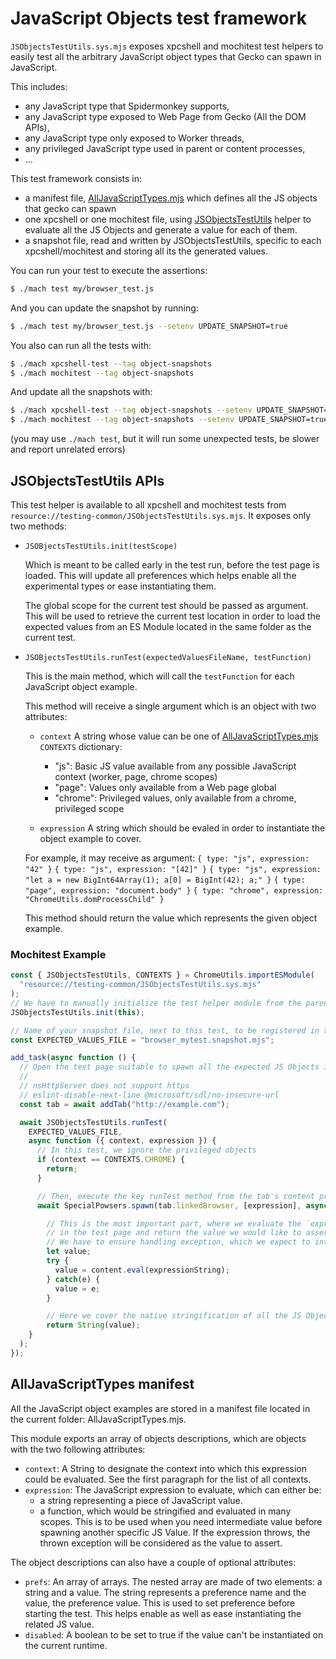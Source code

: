# JavaScript Objects test framework

`JSObjectsTestUtils.sys.mjs` exposes xpcshell and mochitest test helpers to easily test all the
arbitrary JavaScript object types that Gecko can spawn in JavaScript.

This includes:
* any JavaScript type that Spidermonkey supports,
* any JavaScript type exposed to Web Page from Gecko (All the DOM APIs),
* any JavaScript type only exposed to Worker threads,
* any privileged JavaScript type used in parent or content processes,
* ...

This test framework consists in:
* a manifest file, [AllJavaScriptTypes.mjs](https://searchfox.org/mozilla-central/source/devtools/shared/tests/objects/AllJavaScriptTypes.mjs) which defines all the JS objects that gecko can spawn
* one xpcshell or one mochitest file, using [JSObjectsTestUtils](https://searchfox.org/mozilla-central/source/devtools/shared/tests/objects/JSObjectsTestUtils.sys.mjs) helper to evaluate all the JS Objects and generate a value for each of them.
* a snapshot file, read and written by JSObjectsTestUtils, specific to each xpcshell/mochitest and storing all its the generated values.

You can run your test to execute the assertions:
```bash
$ ./mach test my/browser_test.js
```

And you can update the snapshot by running:
```bash
$ ./mach test my/browser_test.js --setenv UPDATE_SNAPSHOT=true
```

You also can run all the tests with:
```bash
$ ./mach xpcshell-test --tag object-snapshots
$ ./mach mochitest --tag object-snapshots
```
And update all the snapshots with:
```bash
$ ./mach xpcshell-test --tag object-snapshots --setenv UPDATE_SNAPSHOT=true
$ ./mach mochitest --tag object-snapshots --setenv UPDATE_SNAPSHOT=true
```
(you may use `./mach test`, but it will run some unexpected tests, be slower and report unrelated errors)

## JSObjectsTestUtils APIs

This test helper is available to all xpcshell and mochitest tests from `resource://testing-common/JSObjectsTestUtils.sys.mjs`.
It exposes only two methods:
* `JSOBjectsTestUtils.init(testScope)`

  Which is meant to be called early in the test run, before the test page is loaded.
  This will update all preferences which helps enable all the experimental types
  or ease instantiating them.

  The global scope for the current test should be passed as argument.
  This will be used to retrieve the current test location in order to
  load the expected values from an ES Module located in the same folder as the current test.

* `JSOBjectsTestUtils.runTest(expectedValuesFileName, testFunction)`

  This is the main method, which will call the `testFunction` for each JavaScript object example.

  This method will receive a single argument which is an object with two attributes:
  * `context`
    A string whose value can be one of [AllJavaScriptTypes.mjs](https://searchfox.org/mozilla-central/source/devtools/shared/tests/objects/AllJavaScriptTypes.mjs) `CONTEXTS` dictionary:
      * "js": Basic JS value available from any possible JavaScript context (worker, page, chrome scopes)
      * "page": Values only available from a Web page global
      * "chrome": Privileged values, only available from a chrome, privileged scope

  * `expression`
    A string which should be evaled in order to instantiate the object example to cover.

  For example, it may receive as argument:
    `{ type: "js", expression: "42" }`
    `{ type: "js", expression: "[42]" }`
    `{ type: "js", expression: "let a = new BigInt64Array(1); a[0] = BigInt(42); a;" }`
    `{ type: "page", expression: "document.body" }`
    `{ type: "chrome", expression: "ChromeUtils.domProcessChild" }`

  This method should return the value which represents the given object example.

### Mochitest Example

```js
const { JSObjectsTestUtils, CONTEXTS } = ChromeUtils.importESModule(
  "resource://testing-common/JSObjectsTestUtils.sys.mjs"
);
// We have to manually initialize the test helper module from the parent process
JSObjectsTestUtils.init(this);

// Name of your snapshot file, next to this test, to be registered in the .toml file in a support-files rule
const EXPECTED_VALUES_FILE = "browser_mytest.snapshot.mjs";

add_task(async function () {
  // Open the test page suitable to spawn all the expected JS Objects in a new tab
  //
  // nsHttpServer does not support https
  // eslint-disable-next-line @microsoft/sdl/no-insecure-url
  const tab = await addTab("http://example.com");

  await JSObjectsTestUtils.runTest(
    EXPECTED_VALUES_FILE,
    async function ({ context, expression }) {
      // In this test, we ignore the privileged objects
      if (context == CONTEXTS.CHROME) {
        return;
      }

      // Then, execute the key runTest method from the tab's content process
      await SpecialPowsers.spawn(tab.linkedBrowser, [expression], async function (expressionString) {

        // This is the most important part, where we evaluate the `expression` provided by the test framework
        // in the test page and return the value we would like to assert over time.
        // We have to ensure handling exception, which we expect to interpret as a returned value.
        let value;
        try {
          value = content.eval(expressionString);
        } catch(e) {
          value = e;
        }

        // Here we cover the native stringification of all the JS Objects.
        return String(value);
    }
  );
});
```


## AllJavaScriptTypes manifest

All the JavaScript object examples are stored in a manifest file located in the current folder: AllJavaScriptTypes.mjs.

This module exports an array of objects descriptions, which are objects with the two following attributes:
* `context`:
  A String to designate the context into which this expression could be evaluated.
  See the first paragraph for the list of all contexts.
* `expression`:
  The JavaScript expression to evaluate, which can either be:
  * a string representing a piece of JavaScript value.
  * a function, which would be stringified and evaluated in many scopes.
     This is to be used when you need intermediate value before spawning another specific JS Value.
  If the expression throws, the thrown exception will be considered as the value to assert.

The object descriptions can also have a couple of optional attributes:
* `prefs`: An array of arrays. The nested array are made of two elements: a string and a value.
  The string represents a preference name and the value, the preference value.
  This is used to set preference before starting the test.
  This helps enable as well as ease instantiating the related JS value.
* `disabled`: A boolean to be set to true if the value can't be instantiated on the current runtime.
